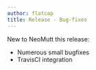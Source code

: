 ```yaml
---
author: flatcap
title: Release - Bug-fixes
---
```


New to NeoMutt this release:

- Numerous small bugfixes
- TravisCI integration

